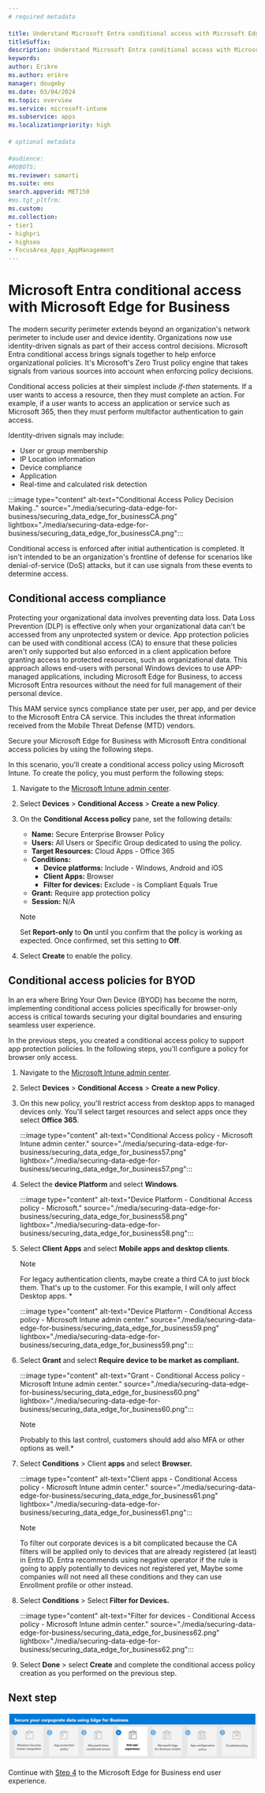 ```yaml
---
# required metadata

title: Understand Microsoft Entra conditional access with Microsoft Edge for Business
titleSuffix:
description: Understand Microsoft Entra conditional access with Microsoft Edge for Business.
keywords:
author: Erikre
ms.author: erikre
manager: dougeby
ms.date: 03/04/2024
ms.topic: overview
ms.service: microsoft-intune
ms.subservice: apps
ms.localizationpriority: high

# optional metadata

#audience:
#ROBOTS: 
ms.reviewer: samarti
ms.suite: ems
search.appverid: MET150
#ms.tgt_pltfrm:
ms.custom: 
ms.collection:
- tier1
- highpri
- highseo
- FocusArea_Apps_AppManagement
---
```


# Microsoft Entra conditional access with Microsoft Edge for Business

The modern security perimeter extends beyond an organization's network perimeter to include user and device identity. Organizations now use identity-driven signals as part of their access control decisions. Microsoft Entra conditional access brings signals together to help enforce organizational policies. It's Microsoft's Zero Trust policy engine that takes signals from various sources into account when enforcing policy decisions.

Conditional access policies at their simplest include *if-then* statements. If a user wants to access a resource, then they must complete an action. For example, if a user wants to access an application or service such as Microsoft 365, then they must perform multifactor authentication to gain access.

Identity-driven signals may include:

- User or group membership
- IP Location information
- Device compliance
- Application
- Real-time and calculated risk detection

:::image type="content" alt-text="Conditional Access Policy Decision Making.." source="./media/securing-data-edge-for-business/securing_data_edge_for_businessCA.png" lightbox="./media/securing-data-edge-for-business/securing_data_edge_for_businessCA.png":::

Conditional access is enforced after initial authentication is completed. It isn't intended to be an organization's frontline of defense for scenarios like denial-of-service (DoS) attacks, but it can use signals from these events to determine access.

## Conditional access compliance

Protecting your organizational data involves preventing data loss. Data Loss Prevention (DLP) is effective only when your organizational data can't be accessed from any unprotected system or device. App protection policies can be used with conditional access (CA) to ensure that these policies aren't only supported but also enforced in a client application before granting access to protected resources, such as organizational data. This approach allows end-users with personal Windows devices to use APP-managed applications, including Microsoft Edge for Business, to access Microsoft Entra resources without the need for full management of their personal device.

This MAM service syncs compliance state per user, per app, and per device to the Microsoft Entra CA service. This includes the threat information received from the Mobile Threat Defense (MTD) vendors.

Secure your Microsoft Edge for Business with Microsoft Entra conditional access policies by using the following steps.

In this scenario, you'll create a conditional access policy using Microsoft Intune. To create the policy, you must perform the following steps:

1. Navigate to the [Microsoft Intune admin center](https://go.microsoft.com/fwlink/?linkid=2109431).

2. Select **Devices** > **Conditional Access** > **Create a new Policy**.

3. On the **Conditional Access policy** pane, set the following details:

    - **Name:** Secure Enterprise Browser Policy
    - **Users:** All Users or Specific Group dedicated to using the policy.
    - **Target Resources:** Cloud Apps - Office 365
    - **Conditions:**
        - **Device platforms:** Include - Windows, Android and iOS
        - **Client Apps:** Browser
        - **Filter for devices:** Exclude - is Compliant Equals True
    - **Grant:** Require app protection policy
    - **Session:** N/A

    > [!NOTE]
    > Set **Report-only** to **On** until you confirm that the policy is working as expected. Once confirmed, set this setting to **Off**.

4. Select **Create** to enable the policy. 

## Conditional access policies for BYOD

In an era where Bring Your Own Device (BYOD) has become the norm, implementing conditional access policies specifically for browser-only access is critical towards securing your digital boundaries and ensuring seamless user experience.

In the previous steps, you created a conditional access policy to support app protection policies. In the following steps, you'll configure a policy for browser only access.

1. Navigate to the [Microsoft Intune admin center](https://go.microsoft.com/fwlink/?linkid=2109431).

2. Select **Devices** > **Conditional Access** > **Create a new Policy**.

4. On this new policy, you'll restrict access from desktop apps to managed devices only. You'll select target resources and select apps once they select **Office 365**.

    :::image type="content" alt-text="Conditional Access policy - Microsoft Intune admin center." source="./media/securing-data-edge-for-business/securing_data_edge_for_business57.png" lightbox="./media/securing-data-edge-for-business/securing_data_edge_for_business57.png":::
    
5. Select the **device Platform** and select **Windows**.

    :::image type="content" alt-text="Device Platform - Conditional Access policy - Microsoft." source="./media/securing-data-edge-for-business/securing_data_edge_for_business58.png" lightbox="./media/securing-data-edge-for-business/securing_data_edge_for_business58.png":::

6. Select **Client Apps** and select **Mobile apps and desktop clients**.

    > [!NOTE]
    > For legacy authentication clients, maybe create a third CA to just block them. That's up to the customer. For this example, I will only affect Desktop apps. *
    
    :::image type="content" alt-text="Device Platform - Conditional Access policy - Microsoft Intune admin center." source="./media/securing-data-edge-for-business/securing_data_edge_for_business59.png" lightbox="./media/securing-data-edge-for-business/securing_data_edge_for_business59.png":::
    
7. Select **Grant** and select **Require device to be market as compliant.**

    :::image type="content" alt-text="Grant - Conditional Access policy - Microsoft Intune admin center." source="./media/securing-data-edge-for-business/securing_data_edge_for_business60.png" lightbox="./media/securing-data-edge-for-business/securing_data_edge_for_business60.png":::

    > [!NOTE] 
    > Probably to this last control, customers should add also MFA or other options as well.*

8. Select **Conditions** \> Client **apps** and select **Browser.**

    :::image type="content" alt-text="Client apps - Conditional Access policy - Microsoft Intune admin center." source="./media/securing-data-edge-for-business/securing_data_edge_for_business61.png" lightbox="./media/securing-data-edge-for-business/securing_data_edge_for_business61.png":::

    > [!NOTE] 
    > To filter out corporate devices is a bit complicated because the CA filters will be applied only to devices that are already registered (at least) in Entra ID. Entra recommends using negative operator if the rule is going to apply potentially to devices not registered yet, Maybe some companies will not need all these conditions and they can use Enrollment profile or other instead.

9. Select **Conditions** \> Select **Filter for Devices.**

    :::image type="content" alt-text="Filter for devices - Conditional Access policy - Microsoft Intune admin center." source="./media/securing-data-edge-for-business/securing_data_edge_for_business62.png" lightbox="./media/securing-data-edge-for-business/securing_data_edge_for_business62.png":::

10. Select **Done** \> select **Create** and complete the conditional access policy creation as you performed on the previous step.

## Next step

[![Step 4 to understand the Microsoft Edge for Business end user experience.](./media/securing-data-edge-for-business/securing_data_edge_for_business_steps-04.png)](mamedge-4-end-user-experience.md)

Continue with [Step 4](mamedge-4-end-user-experience.md) to the Microsoft Edge for Business end user experience.
